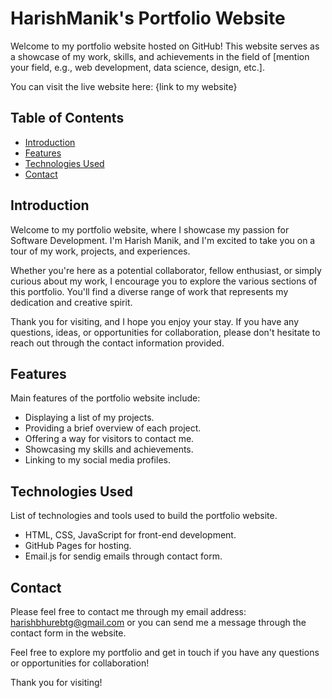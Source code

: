 # HarishManik's Portfolio Website

Welcome to my portfolio website hosted on GitHub! This website serves as a showcase of my work, skills, and achievements in the field of [mention your field, e.g., web development, data science, design, etc.].

You can visit the live website here: {link to my website}

## Table of Contents

- [Introduction](#introduction)
- [Features](#features)
- [Technologies Used](#technologies-used)
- [Contact](#contact)

## Introduction

Welcome to my portfolio website, where I showcase my passion for Software Development. I'm Harish Manik, and I'm excited to take you on a tour of my work, projects, and experiences.

Whether you're here as a potential collaborator, fellow enthusiast, or simply curious about my work, I encourage you to explore the various sections of this portfolio. You'll find a diverse range of work that represents my dedication and creative spirit.

Thank you for visiting, and I hope you enjoy your stay. If you have any questions, ideas, or opportunities for collaboration, please don't hesitate to reach out through the contact information provided.

## Features

Main features of the portfolio website include:

- Displaying a list of my projects.
- Providing a brief overview of each project.
- Offering a way for visitors to contact me.
- Showcasing my skills and achievements.
- Linking to my social media profiles.

## Technologies Used
List of technologies and tools used to build the portfolio website.

- HTML, CSS, JavaScript for front-end development.
- GitHub Pages for hosting.
- Email.js for sendig emails through contact form.

## Contact

Please feel free to contact me through my email address: harishbhurebtg@gmail.com or you can send me a message through the contact form in the website.

Feel free to explore my portfolio and get in touch if you have any questions or opportunities for collaboration!

Thank you for visiting!
